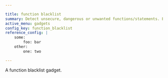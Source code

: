 ```yaml
---

title: function blacklist
summary: Detect unsecure, dangerous or unwanted functions/statements. Error level can be configured individually.
active_menu: gadgets
config_key: function_blacklist
reference_config: |
    some:
        foo: bar
    other:
        one: two

---
```


A function blacklist gadget.

